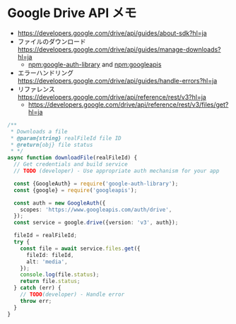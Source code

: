 # Google Drive API メモ

- <https://developers.google.com/drive/api/guides/about-sdk?hl=ja>
- ファイルのダウンロード
  <https://developers.google.com/drive/api/guides/manage-downloads?hl=ja>
  - [npm:google-auth-library] and [npm:googleapis]
- エラーハンドリング
  <https://developers.google.com/drive/api/guides/handle-errors?hl=ja>
- リファレンス
  <https://developers.google.com/drive/api/reference/rest/v3?hl=ja>
  - <https://developers.google.com/drive/api/reference/rest/v3/files/get?hl=ja>

```typescript
/**
 * Downloads a file
 * @param{string} realFileId file ID
 * @return{obj} file status
 * */
async function downloadFile(realFileId) {
  // Get credentials and build service
  // TODO (developer) - Use appropriate auth mechanism for your app

  const {GoogleAuth} = require('google-auth-library');
  const {google} = require('googleapis');

  const auth = new GoogleAuth({
    scopes: 'https://www.googleapis.com/auth/drive',
  });
  const service = google.drive({version: 'v3', auth});

  fileId = realFileId;
  try {
    const file = await service.files.get({
      fileId: fileId,
      alt: 'media',
    });
    console.log(file.status);
    return file.status;
  } catch (err) {
    // TODO(developer) - Handle error
    throw err;
  }
}
```

[npm:google-auth-library]: https://www.npmjs.com/package/google-auth-library
[npm:googleapis]: https://www.npmjs.com/package/googleapis
